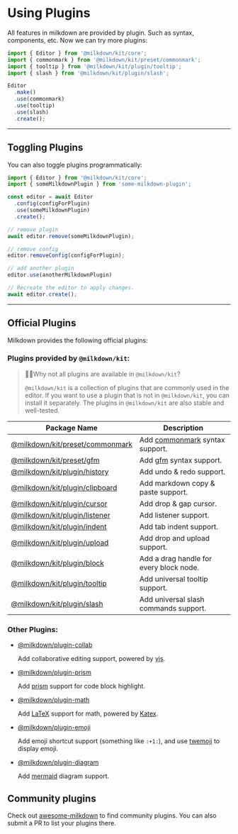 # Using Plugins

All features in milkdown are provided by plugin.
Such as syntax, components, etc.
Now we can try more plugins:

```typescript
import { Editor } from '@milkdown/kit/core';
import { commonmark } from '@milkdown/kit/preset/commonmark';
import { tooltip } from '@milkdown/kit/plugin/tooltip';
import { slash } from '@milkdown/kit/plugin/slash';

Editor
  .make()
  .use(commonmark)
  .use(tooltip)
  .use(slash)
  .create();
```

---

## Toggling Plugins

You can also toggle plugins programmatically:

```typescript
import { Editor } from '@milkdown/kit/core';
import { someMilkdownPlugin } from 'some-milkdown-plugin';

const editor = await Editor
  .config(configForPlugin)
  .use(someMilkdownPlugin)
  .create();

// remove plugin
await editor.remove(someMilkdownPlugin);

// remove config
editor.removeConfig(configForPlugin);

// add another plugin
editor.use(anotherMilkdownPlugin)

// Recreate the editor to apply changes.
await editor.create();
```

---

## Official Plugins

Milkdown provides the following official plugins:

### Plugins provided by `@milkdown/kit`:

> 🙋‍♀️Why not all plugins are available in `@milkdown/kit`?
>
> `@milkdown/kit` is a collection of plugins that are commonly used in the editor.
> If you want to use a plugin that is not in `@milkdown/kit`, you can install it separately.
> The plugins in `@milkdown/kit` are also stable and well-tested.

| Package Name                                                   | Description                                               |
|----------------------------------------------------------------|-----------------------------------------------------------|
| [@milkdown/kit/preset/commonmark](/docs/api/preset-commonmark) | Add [commonmark](https://commonmark.org/) syntax support. |
| [@milkdown/kit/preset/gfm](/docs/api/preset-gfm)               | Add [gfm](https://github.github.com/gfm/) syntax support. |
| [@milkdown/kit/plugin/history](/docs/api/plugin-history)       | Add undo & redo support.                                  |
| [@milkdown/kit/plugin/clipboard](/docs/api/plugin-clipboard)   | Add markdown copy & paste support.                        |
| [@milkdown/kit/plugin/cursor](/docs/api/plugin-cursor)         | Add drop & gap cursor.                                    |
| [@milkdown/kit/plugin/listener](/docs/api/plugin-listener)     | Add listener support.                                     |
| [@milkdown/kit/plugin/indent](/docs/api/plugin-indent)         | Add tab indent support.                                   |
| [@milkdown/kit/plugin/upload](/docs/api/plugin-upload)         | Add drop and upload support.                              |
| [@milkdown/kit/plugin/block](/docs/api/plugin-block)           | Add a drag handle for every block node.                   |
| [@milkdown/kit/plugin/tooltip](/docs/api/plugin-tooltip)       | Add universal tooltip support.                            |
| [@milkdown/kit/plugin/slash](/docs/api/plugin-slash)           | Add universal slash commands support.                     |



### Other Plugins:

* [@milkdown/plugin-collab](/docs/api/plugin-collab)

  Add collaborative editing support, powered by [yjs](https://docs.yjs.dev/).

* [@milkdown/plugin-prism](/docs/api/plugin-prism)

  Add [prism](https://prismjs.com/) support for code block highlight.

* [@milkdown/plugin-math](/docs/api/plugin-math)

  Add [LaTeX](https://en.wikipedia.org/wiki/LaTeX) support for math, powered by [Katex](https://katex.org/).

* [@milkdown/plugin-emoji](/docs/api/plugin-emoji)

  Add emoji shortcut support (something like `:+1:`), and use [twemoji](https://twemoji.twitter.com/) to display emoji.

* [@milkdown/plugin-diagram](/docs/api/plugin-diagram)

  Add [mermaid](https://mermaid-js.github.io/mermaid/#/) diagram support.

## Community plugins

Check out [awesome-milkdown](https://github.com/Milkdown/awesome-milkdown) to find community plugins. You can also submit a PR to list your plugins there.
